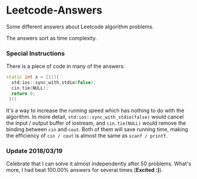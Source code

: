 # Leetcode-Answers

Some different answers about Leetcode algorithm problems.

The answers sort as time complexity.

### Special Instructions

There is a piece of code in many of the answers:

``` C++
static int x = [](){
  std:ios::sync_with_stdio(false);
  cin.tie(NULL);
  return 0;
 }()
```

It's a way to increase the running speed which has nothing to do with the algorithm. In more detail, `std:ios::sync_with_stdio(false)` would cancel the input / output buffer of iostream, and `cin.tie(NULL)` would remove the binding between `cin` and `cout`. Both of them will save running time, making the efficiency of `cin / cout` is almost the same as `scanf / printf`.

### Update 2018/03/19

Celebrate that I can solve it almost independently after 50 problems. What's more, I had beat 100.00% answers for several times (**Excited :)**).
